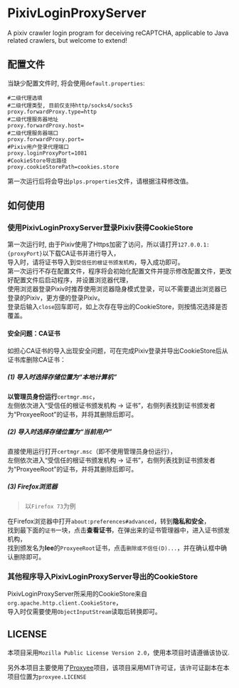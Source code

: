 # PixivLoginProxyServer
A pixiv crawler login program for deceiving reCAPTCHA, applicable to Java related crawlers, but welcome to extend!
## 配置文件 ##
当缺少配置文件时, 将会使用`default.properties`:
```properties
#二级代理选填
#二级代理类型, 目前仅支持http/socks4/socks5
proxy.forwardProxy.type=http
#二级代理服务器地址
proxy.forwardProxy.host=
#二级代理服务器端口
proxy.forwardProxy.port=
#Pixiv用户登录代理端口
proxy.loginProxyPort=1081
#CookieStore导出路径
proxy.cookieStorePath=cookies.store
```
第一次运行后将会导出`plps.properties`文件，请根据注释修改值。

## 如何使用 ##
### 使用PixivLoginProxyServer登录Pixiv获得CookieStore ###
第一次运行时, 由于Pixiv使用了Https加密了访问，所以请打开`127.0.0.1:{proxyPort}`以下载CA证书并进行导入，   
导入时，请将证书导入到`受信任的根证书颁发机构`，导入成功即可。  
第一次运行不存在配置文件，程序将会初始化配置文件并提示修改配置文件，更改好配置文件后启动程序，并设置浏览器代理，  
使用浏览器登录Pixiv时推荐使用浏览器隐身模式登录，可以不需要退出浏览器已登录的Pixiv，更方便的登录Pixiv。  
登录后输入`close`回车即可，如上次存在导出的CookieStore，则按情况选择是否覆盖。

#### 安全问题：CA证书 ####
如担心CA证书的导入出现安全问题，可在完成Pixiv登录并导出CookieStore后从证书库删除CA证书：
##### (1) 导入时选择存储位置为“本地计算机” #####
**以管理员身份运行**`certmgr.msc`，  
左侧依次进入“受信任的根证书颁发机构 -> 证书”，右侧列表找到证书颁发者为“ProxyeeRoot”的证书，并将其删除后即可。

##### (2) 导入时选择存储位置为“当前用户” #####
直接使用运行打开`certmgr.msc`（即不使用管理员身份运行），  
左侧依次进入“受信任的根证书颁发机构 -> 证书”，右侧列表找到证书颁发者为“ProxyeeRoot”的证书，并将其删除后即可。

##### (3) Firefox浏览器 #####
> 以`Firefox 73`为例  

在Firefox浏览器中打开`about:preferences#advanced`，转到**隐私和安全**，  
找到最下面的`证书`一块，点击**查看证书**，在弹出来的证书管理器中，进入证书颁发机构，  
找到颁发名为**lee**的`ProxyeeRoot`证书，点击`删除或不信任(D)...`，并在确认框中确认删除即可。



### 其他程序导入PixivLoginProxyServer导出的CookieStore ###
PixivLoginProxyServer所采用的CookieStore来自`org.apache.http.client.CookieStore`，  
导入时仅需要使用`ObjectInputStream`读取后转换即可。

## LICENSE ##
本项目采用`Mozilla Public License Version 2.0`，使用本项目时请遵循该协议.

另外本项目主要使用了[Proxyee](https://github.com/monkeyWie/proxyee)项目，该项目采用MIT许可证，该许可证副本在本项目位置为`proxyee.LICENSE`